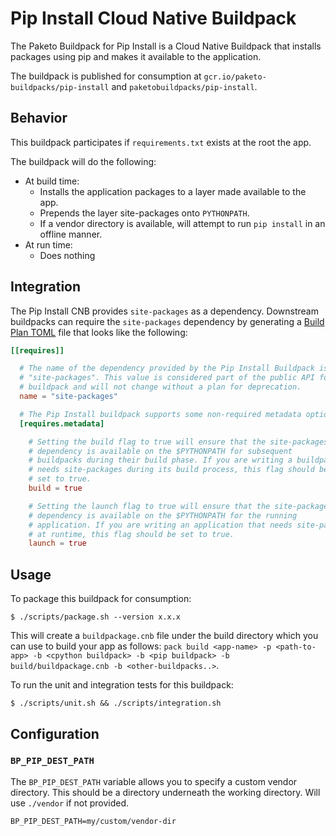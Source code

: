 # Pip Install Cloud Native Buildpack
The Paketo Buildpack for Pip Install is a Cloud Native Buildpack that installs
packages using pip and makes it available to the application.

The buildpack is published for consumption at
`gcr.io/paketo-buildpacks/pip-install` and `paketobuildpacks/pip-install`.

## Behavior
This buildpack participates if `requirements.txt` exists at the root the app.

The buildpack will do the following:
* At build time:
  - Installs the application packages to a layer made available to the app.
  - Prepends the layer site-packages onto `PYTHONPATH`.
  - If a vendor directory is available, will attempt to run `pip install` in an offline manner.
* At run time:
  - Does nothing

## Integration

The Pip Install CNB provides `site-packages` as a dependency. Downstream
buildpacks can require the `site-packages` dependency by generating a [Build
Plan
TOML](https://github.com/buildpacks/spec/blob/master/buildpack.md#build-plan-toml)
file that looks like the following:

```toml
[[requires]]

  # The name of the dependency provided by the Pip Install Buildpack is
  # "site-packages". This value is considered part of the public API for the
  # buildpack and will not change without a plan for deprecation.
  name = "site-packages"

  # The Pip Install buildpack supports some non-required metadata options.
  [requires.metadata]

    # Setting the build flag to true will ensure that the site-packages
    # dependency is available on the $PYTHONPATH for subsequent
    # buildpacks during their build phase. If you are writing a buildpack that
    # needs site-packages during its build process, this flag should be
    # set to true.
    build = true

    # Setting the launch flag to true will ensure that the site-packages
    # dependency is available on the $PYTHONPATH for the running
    # application. If you are writing an application that needs site-packages
    # at runtime, this flag should be set to true.
    launch = true
```

## Usage

To package this buildpack for consumption:
```
$ ./scripts/package.sh --version x.x.x
```
This will create a `buildpackage.cnb` file under the build directory which you
can use to build your app as follows: `pack build <app-name> -p <path-to-app>
-b <cpython buildpack> -b <pip buildpack> -b build/buildpackage.cnb -b
<other-buildpacks..>`.

To run the unit and integration tests for this buildpack:
```
$ ./scripts/unit.sh && ./scripts/integration.sh
```

## Configuration

### `BP_PIP_DEST_PATH`

The `BP_PIP_DEST_PATH` variable allows you to specify a custom vendor directory.
This should be a directory underneath the working directory.
Will use `./vendor` if not provided.

```shell
BP_PIP_DEST_PATH=my/custom/vendor-dir
```

